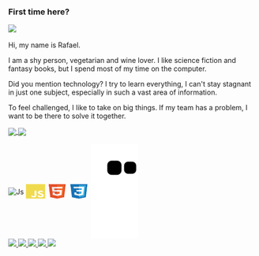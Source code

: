 ### First time here? 
<img max-width="300px" src="https://cdn.dribbble.com/users/189524/screenshots/2103470/media/2a1832cdc76d2bb9e30ad1b91498912a.gif"/>
  <p>Hi, my name is Rafael. 
  <p>I am a shy person, vegetarian and wine lover. I like science fiction and fantasy books, but I spend most of my time on the computer.</p>
  <p>Did you mention technology? I try to learn everything, I can't stay stagnant in just one subject, especially in such a vast area of ​​information.</p>
  <p>To feel challenged, I like to take on big things.  If my team has a problem, I want to be there to solve it together.</p>
<div>
  <a href="https://github.com/GuardianRafael">
  <img align="center" src="https://github-readme-stats.vercel.app/api?username=GuardianRafael&show_icons=true&theme=yeblu" />
  <img align="center" src="https://github-readme-stats.vercel.app/api/top-langs/?username=GuardianRafael&layout=compact&langs_count=16&theme=yeblu" />
</a>
</div>
<div style="display: inline_block"><br>
  <img align="center" alt="Js" height="30" width="40" src="https://cdn.jsdelivr.net/gh/devicons/devicon/icons/python/python-original.svg" />
  <img align="center" alt="Js" height="30" width="40" src="https://raw.githubusercontent.com/devicons/devicon/master/icons/javascript/javascript-plain.svg">
  <img align="center" alt="HTML" height="30" width="40" src="https://raw.githubusercontent.com/devicons/devicon/master/icons/html5/html5-original.svg">
  <img align="center" alt="CSS" height="30" width="40" src="https://raw.githubusercontent.com/devicons/devicon/master/icons/css3/css3-original.svg">
  <img align="center" src="https://github.com/GuardianRafael/GuardianRafael/blob/output/github-contribution-grid-snake.svg" />
</div>
<div>
  <a href="https://www.linkedin.com/in/fazidea" target="_blank"><img src="https://img.shields.io/badge/-LinkedIn-%230077B5?style=for-the-badge&logo=linkedin&logoColor=white" target="_blank">
</a>
  <a href="https://discord.gg/1083011310524047380" target="_blank"><img src="https://img.shields.io/badge/Discord-7289DA?style=for-the-badge&logo=discord&logoColor=white" target="_blank">
</a>
  <a href = "mailto:rafaelrodriguesdegouveia@gmail.com"><img src="https://img.shields.io/badge/-Gmail-%23333?style=for-the-badge&logo=gmail&logoColor=white" target="_blank">
</a>
  <a href="https://www.youtube.com/@fazidea" target="_blank"><img src="https://img.shields.io/badge/YouTube-FF0000?style=for-the-badge&logo=youtube&logoColor=white" target="_blank">
</a>
  <a href="https://instagram.com/fazidea" target="_blank"><img src="https://img.shields.io/badge/-Instagram-%23E4405F?style=for-the-badge&logo=instagram&logoColor=white" target="_blank">
</a>

